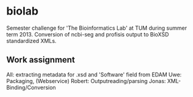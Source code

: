 biolab
======
Semester challenge for 'The Bioinformatics Lab' at TUM during summer term 2013.
Conversion of ncbi-seg and profisis output to BioXSD standardized XMLs.

Work assignment
---------------
All: extracting metadata for .xsd and 'Software' field from EDAM
Uwe: Packaging, (Webservice)
Robert: Outputreading/parsing
Jonas: XML-Binding/Conversion

